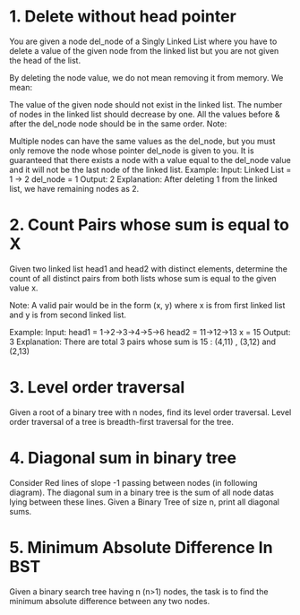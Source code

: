 # 1. Delete without head pointer
You are given a node del_node of a Singly Linked List where you have to delete a value of the given node from the linked list but you are not given the head of the list.

By deleting the node value, we do not mean removing it from memory. We mean:

The value of the given node should not exist in the linked list.
The number of nodes in the linked list should decrease by one.
All the values before & after the del_node node should be in the same order.
Note:

Multiple nodes can have the same values as the del_node, but you must only remove the node whose pointer del_node is given to you.
It is guaranteed that there exists a node with a value equal to the del_node value and it will not be the last node of the linked list.
Example:
Input:
Linked List = 1 -> 2
del_node = 1
Output: 2
Explanation: 
After deleting 1 from the linked list, 
we have remaining nodes as 2.

# 2. Count Pairs whose sum is equal to X
Given two linked list head1 and head2 with distinct elements, determine the count of all distinct pairs from both lists whose sum is equal to the given value x.

Note: A valid pair would be in the form (x, y) where x is from first linked list and y is from second linked list.

Example:
Input:
head1 = 1->2->3->4->5->6
head2 = 11->12->13
x = 15
Output: 3
Explanation: There are total 3 pairs whose sum is 15 : (4,11) , (3,12) and (2,13)

# 3. Level order traversal
Given a root of a binary tree with n nodes, find its level order traversal.
Level order traversal of a tree is breadth-first traversal for the tree.

# 4. Diagonal sum in binary tree
Consider Red lines of slope -1 passing between nodes (in following diagram). The diagonal sum in a binary tree is the sum of all node datas lying between these lines. Given a Binary Tree of size n, print all diagonal sums.

# 5. Minimum Absolute Difference In BST
Given a binary search tree having n (n>1) nodes, the task is to find the minimum absolute difference between any two nodes.
